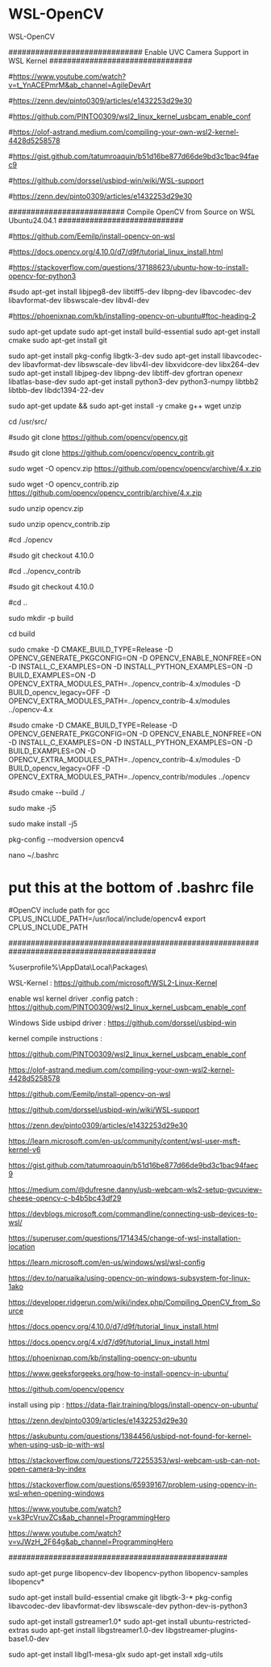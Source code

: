 # WSL-OpenCV
WSL-OpenCV

############################## Enable UVC Camera Support in WSL Kernel ################################

#https://www.youtube.com/watch?v=t_YnACEPmrM&ab_channel=AgileDevArt

#https://zenn.dev/pinto0309/articles/e1432253d29e30

#https://github.com/PINTO0309/wsl2_linux_kernel_usbcam_enable_conf

#https://olof-astrand.medium.com/compiling-your-own-wsl2-kernel-4428d5258578

#https://gist.github.com/tatumroaquin/b51d16be877d66de9bd3c1bac94faec9

#https://github.com/dorssel/usbipd-win/wiki/WSL-support

#https://zenn.dev/pinto0309/articles/e1432253d29e30



########################## Compile OpenCV from Source on WSL Ubuntu24.04.1 ############################

#https://github.com/Eemilp/install-opencv-on-wsl

#https://docs.opencv.org/4.10.0/d7/d9f/tutorial_linux_install.html

#https://stackoverflow.com/questions/37188623/ubuntu-how-to-install-opencv-for-python3

#sudo apt-get install libjpeg8-dev libtiff5-dev libpng-dev libavcodec-dev libavformat-dev libswscale-dev libv4l-dev

#https://phoenixnap.com/kb/installing-opencv-on-ubuntu#ftoc-heading-2


sudo apt-get update
sudo apt-get install build-essential
sudo apt-get install cmake
sudo apt-get install git

sudo apt-get install pkg-config libgtk-3-dev
sudo apt-get install libavcodec-dev libavformat-dev libswscale-dev libv4l-dev libxvidcore-dev libx264-dev
sudo apt-get install libjpeg-dev libpng-dev libtiff-dev gfortran openexr libatlas-base-dev
sudo apt-get install python3-dev python3-numpy libtbb2 libtbb-dev libdc1394-22-dev

sudo apt-get update && sudo apt-get install -y cmake g++ wget unzip

cd /usr/src/

#sudo git clone https://github.com/opencv/opencv.git

#sudo git clone https://github.com/opencv/opencv_contrib.git

sudo wget -O opencv.zip https://github.com/opencv/opencv/archive/4.x.zip

sudo wget -O opencv_contrib.zip https://github.com/opencv/opencv_contrib/archive/4.x.zip

sudo unzip opencv.zip

sudo unzip opencv_contrib.zip

#cd ./opencv

#sudo git checkout 4.10.0

#cd ../opencv_contrib

#sudo git checkout 4.10.0

#cd ..

sudo mkdir -p build

cd build

sudo cmake -D CMAKE_BUILD_TYPE=Release -D OPENCV_GENERATE_PKGCONFIG=ON -D OPENCV_ENABLE_NONFREE=ON -D INSTALL_C_EXAMPLES=ON -D INSTALL_PYTHON_EXAMPLES=ON -D BUILD_EXAMPLES=ON -D OPENCV_EXTRA_MODULES_PATH=../opencv_contrib-4.x/modules -D BUILD_opencv_legacy=OFF  -D OPENCV_EXTRA_MODULES_PATH=../opencv_contrib-4.x/modules ../opencv-4.x

#sudo cmake -D CMAKE_BUILD_TYPE=Release -D OPENCV_GENERATE_PKGCONFIG=ON -D OPENCV_ENABLE_NONFREE=ON -D INSTALL_C_EXAMPLES=ON -D INSTALL_PYTHON_EXAMPLES=ON -D BUILD_EXAMPLES=ON -D OPENCV_EXTRA_MODULES_PATH=../opencv_contrib-4.x/modules -D BUILD_opencv_legacy=OFF  -D OPENCV_EXTRA_MODULES_PATH=../opencv_contrib/modules ../opencv

#sudo cmake --build ./

sudo make -j5

sudo make install -j5

pkg-config --modversion opencv4

nano ~/.bashrc

# put this at the bottom of .bashrc file

#OpenCV include path for gcc
CPLUS_INCLUDE_PATH=/usr/local/include/opencv4
export CPLUS_INCLUDE_PATH


#########################################################################################

%userprofile%\AppData\Local\Packages\

WSL-Kernel : https://github.com/microsoft/WSL2-Linux-Kernel

enable wsl kernel driver .config patch : https://github.com/PINTO0309/wsl2_linux_kernel_usbcam_enable_conf

Windows Side usbipd driver : https://github.com/dorssel/usbipd-win

kernel compile instructions :

https://github.com/PINTO0309/wsl2_linux_kernel_usbcam_enable_conf

https://olof-astrand.medium.com/compiling-your-own-wsl2-kernel-4428d5258578

https://github.com/Eemilp/install-opencv-on-wsl

https://github.com/dorssel/usbipd-win/wiki/WSL-support

https://zenn.dev/pinto0309/articles/e1432253d29e30

https://learn.microsoft.com/en-us/community/content/wsl-user-msft-kernel-v6

https://gist.github.com/tatumroaquin/b51d16be877d66de9bd3c1bac94faec9

https://medium.com/@dufresne.danny/usb-webcam-wls2-setup-gvcuview-cheese-opencv-c-b4b5bc43df29

https://devblogs.microsoft.com/commandline/connecting-usb-devices-to-wsl/


https://superuser.com/questions/1714345/change-of-wsl-installation-location

https://learn.microsoft.com/en-us/windows/wsl/wsl-config

https://dev.to/naruaika/using-opencv-on-windows-subsystem-for-linux-1ako


https://developer.ridgerun.com/wiki/index.php/Compiling_OpenCV_from_Source

https://docs.opencv.org/4.10.0/d7/d9f/tutorial_linux_install.html

https://docs.opencv.org/4.x/d7/d9f/tutorial_linux_install.html

https://phoenixnap.com/kb/installing-opencv-on-ubuntu

https://www.geeksforgeeks.org/how-to-install-opencv-in-ubuntu/


https://github.com/opencv/opencv

install using pip : https://data-flair.training/blogs/install-opencv-on-ubuntu/

https://zenn.dev/pinto0309/articles/e1432253d29e30

https://askubuntu.com/questions/1384456/usbipd-not-found-for-kernel-when-using-usb-ip-with-wsl

https://stackoverflow.com/questions/72255353/wsl-webcam-usb-can-not-open-camera-by-index

https://stackoverflow.com/questions/65939167/problem-using-opencv-in-wsl-when-opening-windows

https://www.youtube.com/watch?v=k3PcVruvZCs&ab_channel=ProgrammingHero

https://www.youtube.com/watch?v=vJWzH_2F64g&ab_channel=ProgrammingHero

#################################################

sudo apt-get purge libopencv-dev libopencv-python libopencv-samples libopencv*

sudo apt-get install build-essential cmake git libgtk-3-* pkg-config libavcodec-dev libavformat-dev libswscale-dev python-dev-is-python3

sudo apt-get install gstreamer1.0*
sudo apt-get install ubuntu-restricted-extras
sudo apt-get install libgstreamer1.0-dev libgstreamer-plugins-base1.0-dev

sudo apt-get install libgl1-mesa-glx
sudo apt-get install xdg-utils



